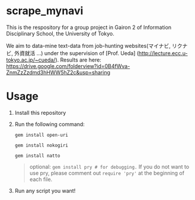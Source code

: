 # scrape_mynavi
This is the respository for a group project in Gairon 2 of Information Disciplinary School, the University of Tokyo.

We aim to data-mine text-data from job-hunting websites(マイナビ, リクナビ, 外資就活 ...) under the supervision of [Prof. Ueda] (http://lecture.ecc.u-tokyo.ac.jp/~cueda/).
Results are here: https://drive.google.com/folderview?id=0B4fWva-ZnmZzZzdmd3hHWW5hZ2c&usp=sharing

# Usage
1. Install this repository
2. Run the following command:
    ```
    gem install open-uri
    ```
    ```
    gem install nokogiri
    ```
    ```
    gem install natto
    ```

    > optional: `gem install pry # for debugging.`
    > If you do not want to use pry, please comment out `require 'pry'` at the beginning of each file.

3. Run any script you want!
